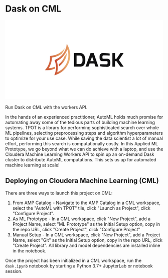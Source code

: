 # Dask on CML

![The Dask logo](images/DASK.png)

Run Dask on CML with the workers API.

In the hands of an experienced practitioner, AutoML holds much promise for automating away some of the tedious parts of building machine learning systems.
TPOT is a library for performing sophisticated search over whole ML pipelines, selecting preprocessing steps and algorithm hyperparameters to optimize for your use case.
While saving the data scientist a lot of manual effort, performing this search is computationally costly.
In this Applied ML Prototype, we go beyond what we can do achieve with a laptop, and use the Cloudera Machine Learning Workers API to spin up an on-demand Dask cluster to distribute AutoML computations.
This sets us up for automated machine learning at scale!

## Deploying on Cloudera Machine Learning (CML)

There are three ways to launch this project on CML:

1. From AMP Catalog - Navigate to the AMP Catalog in a CML workspace, select the "AutoML with TPOT" tile, click "Launch as Project", click "Configure Project".
2. As ML Prototype - In a CML workspace, click "New Project", add a Project Name, select "ML Prototype" as the Initial Setup option, copy in the repo URL, click "Create Project", click "Configure Project"
3. Manual Setup - In a CML workspace, click "New Project", add a Project Name, select "Git" as the Initial Setup option, copy in the repo URL, click "Create Project".  All library and model dependencies are installed inline in the notebook.

Once the project has been initialized in a CML workspace, run the `dask.ipynb` notebook by starting a Python 3.7+ JupyterLab or notebook session.